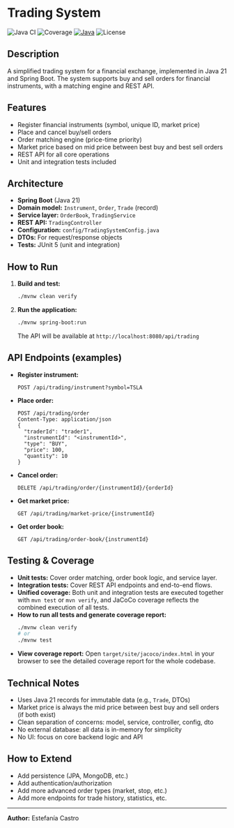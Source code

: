# Trading System

![Java CI](https://img.shields.io/github/actions/workflow/status/FanyCastro/trading-system/maven.yml?logo=github&label=Build)
![Coverage](https://img.shields.io/codecov/c/github/FanyCastro/tradingSystem/main?logo=codecov&label=Coverage)
[![Java](https://img.shields.io/badge/Java-21-blue?logo=java)](https://www.oracle.com/java/technologies/javase/jdk21-archive-downloads.html)
![License](https://img.shields.io/github/license/FanyCastro/productsAPI?color=blue)

## Description
A simplified trading system for a financial exchange, implemented in Java 21 and Spring Boot. The system supports buy and sell orders for financial instruments, with a matching engine and REST API.

## Features
- Register financial instruments (symbol, unique ID, market price)
- Place and cancel buy/sell orders
- Order matching engine (price-time priority)
- Market price based on mid price between best buy and best sell orders
- REST API for all core operations
- Unit and integration tests included

## Architecture
- **Spring Boot** (Java 21)
- **Domain model:** `Instrument`, `Order`, `Trade` (record)
- **Service layer:** `OrderBook`, `TradingService`
- **REST API:** `TradingController`
- **Configuration:** `config/TradingSystemConfig.java`
- **DTOs:** For request/response objects
- **Tests:** JUnit 5 (unit and integration)

## How to Run
1. **Build and test:**
   ```bash
   ./mvnw clean verify
   ```
2. **Run the application:**
   ```bash
   ./mvnw spring-boot:run
   ```
   The API will be available at `http://localhost:8080/api/trading`

## API Endpoints (examples)
- **Register instrument:**
  ```http
  POST /api/trading/instrument?symbol=TSLA
  ```
- **Place order:**
  ```http
  POST /api/trading/order
  Content-Type: application/json
  {
    "traderId": "trader1",
    "instrumentId": "<instrumentId>",
    "type": "BUY",
    "price": 100,
    "quantity": 10
  }
  ```
- **Cancel order:**
  ```http
  DELETE /api/trading/order/{instrumentId}/{orderId}
  ```
- **Get market price:**
  ```http
  GET /api/trading/market-price/{instrumentId}
  ```
- **Get order book:**
  ```http
  GET /api/trading/order-book/{instrumentId}
  ```

## Testing & Coverage
- **Unit tests:** Cover order matching, order book logic, and service layer.
- **Integration tests:** Cover REST API endpoints and end-to-end flows.
- **Unified coverage:** Both unit and integration tests are executed together with `mvn test` or `mvn verify`, and JaCoCo coverage reflects the combined execution of all tests.
- **How to run all tests and generate coverage report:**
  ```bash
  ./mvnw clean verify
  # or
  ./mvnw test
  ```
- **View coverage report:**
  Open `target/site/jacoco/index.html` in your browser to see the detailed coverage report for the whole codebase.

## Technical Notes
- Uses Java 21 records for immutable data (e.g., `Trade`, DTOs)
- Market price is always the mid price between best buy and sell orders (if both exist)
- Clean separation of concerns: model, service, controller, config, dto
- No external database: all data is in-memory for simplicity
- No UI: focus on core backend logic and API

## How to Extend
- Add persistence (JPA, MongoDB, etc.)
- Add authentication/authorization
- Add more advanced order types (market, stop, etc.)
- Add more endpoints for trade history, statistics, etc.

---

**Author:** Estefanía Castro
